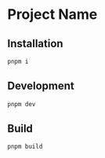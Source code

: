 # Project Name


## Installation

```bash
pnpm i
```

## Development

```bash
pnpm dev
```

## Build

```bash
pnpm build
```
